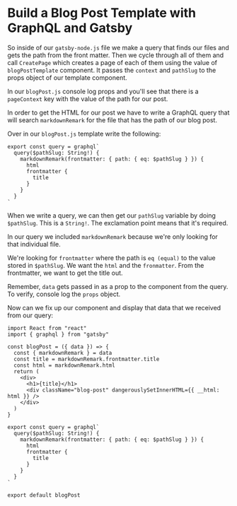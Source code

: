 # Build a Blog Post Template with GraphQL and Gatsby

So inside of our `gatsby-node.js` file we make a query that finds our files and gets the path from the front matter. Then we cycle through all of them and call `CreatePage` which creates a page of each of them using the value of `blogPostTemplate` component. It passes the `context` and `pathSlug` to the props object of our template component.

In our `blogPost.js` console log props and you'll see that there is a `pageContext` key with the value of the path for our post.

In order to get the HTML for our post we have to write a GraphQL query that will search `markdownRemark` for the file that has the path of our blog post.

Over in our `blogPost.js` template write the following:

```JS
export const query = graphql`
  query($pathSlug: String!) {
    markdownRemark(frontmatter: { path: { eq: $pathSlug } }) {
      html
      frontmatter {
        title
      }
    }
  }
`
```

When we write a query, we can then get our `pathSlug` variable by doing `$pathSlug`. This is a `String!`. The exclamation point means that it's required.

In our query we included `markdownRemark` because we're only looking for that individual file.

We're looking for `frontmatter` where the path is `eq (equal)` to the value stored in `$pathSlug`. We want the `html` and the `fronmatter`. From the frontmatter, we want to get the title out.

Remember, `data` gets passed in as a prop to the component from the query. To verify, console log the `props` object.

Now can we fix up our component and display that data that we received from our query:

```
import React from "react"
import { graphql } from "gatsby"

const blogPost = ({ data }) => {
  const { markdownRemark } = data
  const title = markdownRemark.frontmatter.title
  const html = markdownRemark.html
  return (
    <div>
      <h1>{title}</h1>
      <div className="blog-post" dangerouslySetInnerHTML={{ __html: html }} />
    </div>
  )
}

export const query = graphql`
  query($pathSlug: String!) {
    markdownRemark(frontmatter: { path: { eq: $pathSlug } }) {
      html
      frontmatter {
        title
      }
    }
  }
`

export default blogPost
```
